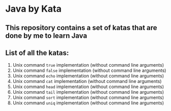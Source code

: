 Java by Kata
============

This repository contains a set of katas that are done by me to learn Java
-------------------------------------------------------------------------

List of all the katas:
----------------------

1. Unix command `true` implementation (without command line arguments)
2. Unix command `false` implementation (without command line arguments)
3. Unix command `echo` implementation (without command line arguments)
4. Unix command `cat` implementation (without command line arguments)
5. Unix command `head` implementation (without command line arguments)
6. Unix command `tail` implementation (without command line arguments)
7. Unix command `sort` implementation (without command line arguments)
8. Unix command `uniq` implementation (without command line arguments)
